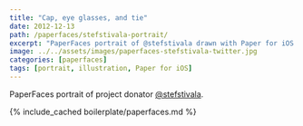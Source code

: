 ```yaml
---
title: "Cap, eye glasses, and tie"
date: 2012-12-13
path: /paperfaces/stefstivala-portrait/
excerpt: "PaperFaces portrait of @stefstivala drawn with Paper for iOS on an iPad."
image: ../../assets/images/paperfaces-stefstivala-twitter.jpg
categories: [paperfaces]
tags: [portrait, illustration, Paper for iOS]
---
```


PaperFaces portrait of project donator [@stefstivala](https://twitter.com/stefstivala).

{% include_cached boilerplate/paperfaces.md %}
